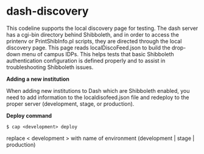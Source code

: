 dash-discovery
===============

This codeline supports the local discovery page for testing. The dash server has a cgi-bin directory behind Shibboleth, and in order to access the printenv or PrintShibInfo.pl scripts, they are directed through the local discovery page.  This page reads localDiscoFeed.json to build the drop-down menu of campus IDPs.  This helps tests that basic Shibboleth authentication configuration is defined properly and to assist in troubleshooting Shibboleth issues.

**Adding a new institution**

When adding new institutions to Dash which are Shibboleth enabled, you need to add information to the localdisofeed.json file and redeploy to the proper server (development, stage, or production).

**Deploy command** 

`$ cap <development> deploy`

replace < development > with name of environment  (development | stage | production) 


